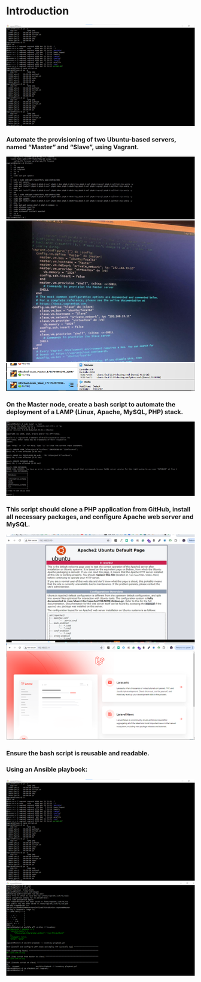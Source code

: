 # Introduction
![](./screenshots/ansible.PNG)
### Automate the provisioning of two Ubuntu-based servers, named “Master” and “Slave”, using Vagrant.
![installation1](./screenshots/installation1.jpg)
![installation1](./screenshots/twoVMs.jpg)
![installation1](./screenshots/twoVM.png)
### On the Master node, create a bash script to automate the deployment of a LAMP (Linux, Apache, MySQL, PHP) stack.
![installation](./screenshots/installation.jpg)
### This script should clone a PHP application from GitHub, install all necessary packages, and configure Apache web server and MySQL. 
![](./screenshots/Master-IP-address.jpg)
![](./screenshots/Slave-IP-address.png)
### Ensure the bash script is reusable and readable.
### Using an Ansible playbook:
![ansible](./screenshots/ansible.PNG)
![playbook](./screenshots/Playbooks.PNG)

